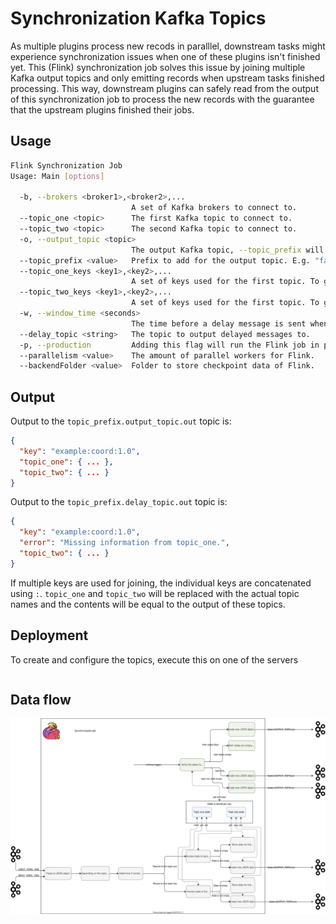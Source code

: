 # Synchronization Kafka Topics
As multiple plugins process new recods in paralllel, downstream tasks might experience synchronization issues when one of these plugins isn't finished yet.
This (Flink) synchronization job solves this issue by joining multiple Kafka output topics and only emitting records when upstream tasks finished processing.
This way, downstream plugins can safely read from the output of this synchronization job to process the new records with the guarantee that the upstream plugins finished their jobs.

## Usage
```bash
Flink Synchronization Job
Usage: Main [options]

  -b, --brokers <broker1>,<broker2>,...
                           A set of Kafka brokers to connect to.
  --topic_one <topic>      The first Kafka topic to connect to.
  --topic_two <topic>      The second Kafka topic to connect to.
  -o, --output_topic <topic>
                           The output Kafka topic, --topic_prefix will be prepended.
  --topic_prefix <value>   Prefix to add for the output topic. E.g. "fasten". 
  --topic_one_keys <key1>,<key2>,...
                           A set of keys used for the first topic. To get nested keys use ".". 
  --topic_two_keys <key1>,<key2>,...
                           A set of keys used for the first topic. To get nested keys use ".". 
  -w, --window_time <seconds>
                           The time before a delay message is sent when a record is unjoined.
  --delay_topic <string>   The topic to output delayed messages to.
  -p, --production         Adding this flag will run the Flink job in production (enabling checkpointing, restart strategies etc.)
  --parallelism <value>    The amount of parallel workers for Flink.
  --backendFolder <value>  Folder to store checkpoint data of Flink.
```
## Output
Output to the `topic_prefix.output_topic.out` topic is:
```json
{
  "key": "example:coord:1.0",
  "topic_one": { ... },
  "topic_two": { ... }
}
```

Output to the `topic_prefix.delay_topic.out` topic is:
```json
{
  "key": "example:coord:1.0",
  "error": "Missing information from topic_one.",
  "topic_two": { ... }
}
```

If multiple keys are used for joining, the individual keys are concatenated using `:`. `topic_one` and `topic_two` will be replaced with the actual topic names and the contents will be equal to the output of these topics. 


## Deployment
To create and configure the topics, execute this on one of the servers
```bash

```
## Data flow
<img src="sync_job.svg"/>
